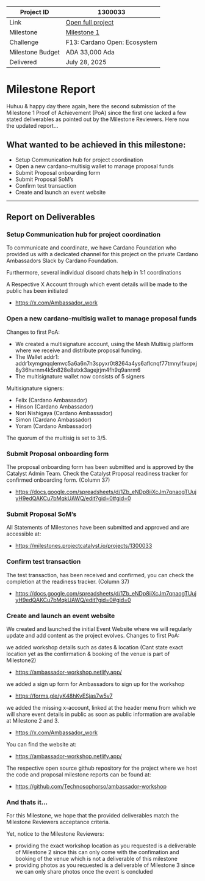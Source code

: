 |Project ID|1300033|
|-----------|-------------|
|Link|[Open full project](https://projectcatalyst.io/funds/10/f13-cardano-open-ecosystem/cardano-ambassador-workshop-europe)|
|Milestone|[Milestone 1](https://milestones.projectcatalyst.io/projects/1300033/milestones/1)
|Challenge|F13: Cardano Open: Ecosystem|
|Milestone Budget|ADA 33,000 Ada|
|Delivered|July 28, 2025|

# Milestone Report

Huhuu & happy day there again, here the second submission of the Milestone 1 Proof of Achievement (PoA) since the first one lacked a few stated deliverables as pointed out by the Milestone Reviewers. Here now the updated report...

## What wanted to be achieved in this milestone:

- Setup Communication hub for project coordination
- Open a new cardano-multisig wallet to manage proposal funds
- Submit Proposal onboarding form
- Submit Proposal SoM’s
- Confirm test transaction
- Create and launch an event website

---

## Report on Deliverables

### Setup Communication hub for project coordination
To communicate and coordinate, we have Cardano Foundation who provided us with a dedicated channel for this project on the private Cardano Ambassadors Slack by Cardano Foundation. 

Furthermore, several individual discord chats help in 1:1 coordinations 

A Respective X Account through which event details will be made to the public has been initiated
- https://x.com/Ambassador_work 

### Open a new cardano-multisig wallet to manage proposal funds
Changes to first PoA:
- We created a multisignature account, using the Mesh Multisig platform where we receive and distribute proposal funding. 
- The Wallet addr1: addr1xymgnqqlemvc5a6a6n7n3spyxr0t8264a4ys6aflcnqf77tmnylfxupxj8y36hvrnm4k5n828e8stxk3agejrjm4fh9q9anrm6
- The multisignature wallet now consists of 5 signers

Multisignature signers:
- Felix (Cardano Ambassador) 
- Hinson (Cardano Ambassador) 
- Nori Nishigaya (Cardano Ambassador) 
- Simon (Cardano Ambassador) 
- Yoram (Cardano Ambassador) 

The quorum of the multisig is set to 3/5.

### Submit Proposal onboarding form
The proposal onboarding form has been submitted and is approved by the Catalyst Admin Team.
Check the Catalyst Proposal readiness tracker for confirmed onboarding form. (Column 37)
- https://docs.google.com/spreadsheets/d/1Zb_eNDp8iiXcJm7qnaogTUujyH9edQAKCu7bMqkUAWQ/edit?gid=0#gid=0 

### Submit Proposal SoM’s
All Statements of Milestones have been submitted and approved and are accessible at:
- https://milestones.projectcatalyst.io/projects/1300033

### Confirm test transaction
The test transaction, has been received and confirmed, you can check the completion at the readiness tracker. (Column 37)
- https://docs.google.com/spreadsheets/d/1Zb_eNDp8iiXcJm7qnaogTUujyH9edQAKCu7bMqkUAWQ/edit?gid=0#gid=0 
  
### Create and launch an event website
We created and launched the initial Event Website where we will regularly update and add content as the project evolves. 
Changes to first PoA:

we added workshop details such as dates & location (Cant state exact location yet as the confirmation & booking of the venue is part of Milestone2)
- https://ambassador-workshop.netlify.app/
  
we added a sign up form for Ambassadors to sign up for the workshop
- https://forms.gle/yK48hKvESjas7w5v7
  
we added the missing x-account, linked at the header menu from which we will share event details in public as soon as public information are available at Milestone 2 and 3.
- https://x.com/Ambassador_work
 
You can find the website at: 
- https://ambassador-workshop.netlify.app/ 

The respective open source github repository for the project where we host the code and proposal milestone reports can be found at:
- https://github.com/Technosophorso/ambassador-workshop

### And thats it...
For this Milestone, we hope that the provided deliverables match the Milestone Reviewers acceptance criteria.

Yet, notice to the Milestone Reviewers:
- providing the exact workshop location as you requested is a deliverable of Milestone 2 since this can only come with the confimation and booking of the venue which is not a deliverable of this milestone
- providing photos as you requested is a deliverable of Milestone 3 since we can only share photos once the event is concluded


